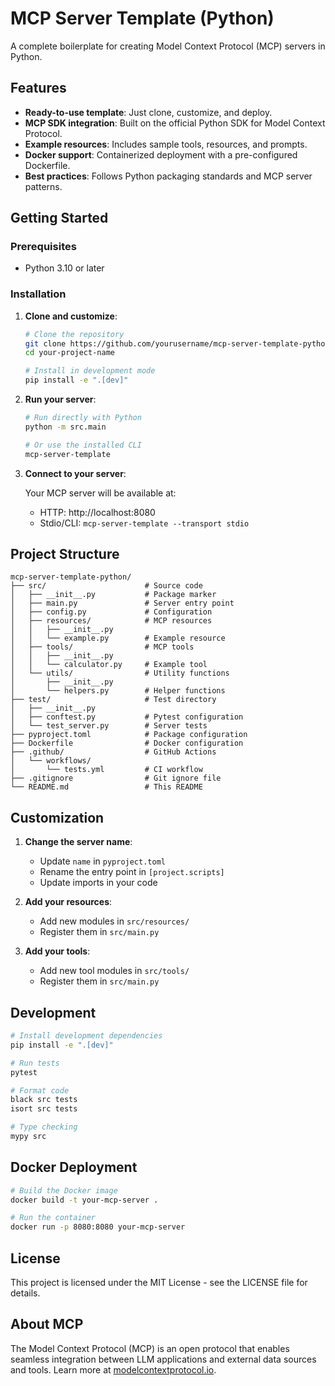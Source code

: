 # MCP Server Template (Python)

A complete boilerplate for creating Model Context Protocol (MCP) servers in Python.

## Features

- **Ready-to-use template**: Just clone, customize, and deploy.
- **MCP SDK integration**: Built on the official Python SDK for Model Context Protocol.
- **Example resources**: Includes sample tools, resources, and prompts.
- **Docker support**: Containerized deployment with a pre-configured Dockerfile.
- **Best practices**: Follows Python packaging standards and MCP server patterns.

## Getting Started

### Prerequisites

- Python 3.10 or later

### Installation

1. **Clone and customize**:
   
   ```bash
   # Clone the repository
   git clone https://github.com/yourusername/mcp-server-template-python.git your-project-name
   cd your-project-name
   
   # Install in development mode
   pip install -e ".[dev]"
   ```

2. **Run your server**:

   ```bash
   # Run directly with Python
   python -m src.main

   # Or use the installed CLI
   mcp-server-template
   ```

3. **Connect to your server**:
   
   Your MCP server will be available at:
   - HTTP: http://localhost:8080
   - Stdio/CLI: `mcp-server-template --transport stdio`

## Project Structure

```
mcp-server-template-python/
├── src/                      # Source code
│   ├── __init__.py           # Package marker
│   ├── main.py               # Server entry point
│   ├── config.py             # Configuration
│   ├── resources/            # MCP resources
│   │   ├── __init__.py
│   │   └── example.py        # Example resource
│   ├── tools/                # MCP tools
│   │   ├── __init__.py
│   │   └── calculator.py     # Example tool
│   └── utils/                # Utility functions
│       ├── __init__.py
│       └── helpers.py        # Helper functions
├── test/                     # Test directory
│   ├── __init__.py
│   ├── conftest.py           # Pytest configuration
│   └── test_server.py        # Server tests
├── pyproject.toml            # Package configuration
├── Dockerfile                # Docker configuration
├── .github/                  # GitHub Actions
│   └── workflows/
│       └── tests.yml         # CI workflow
├── .gitignore                # Git ignore file
└── README.md                 # This README
```

## Customization

1. **Change the server name**:
   - Update `name` in `pyproject.toml`
   - Rename the entry point in `[project.scripts]`
   - Update imports in your code

2. **Add your resources**:
   - Add new modules in `src/resources/`
   - Register them in `src/main.py`

3. **Add your tools**:
   - Add new tool modules in `src/tools/`
   - Register them in `src/main.py`

## Development

```bash
# Install development dependencies
pip install -e ".[dev]"

# Run tests
pytest

# Format code
black src tests
isort src tests

# Type checking
mypy src
```

## Docker Deployment

```bash
# Build the Docker image
docker build -t your-mcp-server .

# Run the container
docker run -p 8080:8080 your-mcp-server
```

## License

This project is licensed under the MIT License - see the LICENSE file for details.

## About MCP

The Model Context Protocol (MCP) is an open protocol that enables seamless integration between LLM applications and external data sources and tools. Learn more at [modelcontextprotocol.io](https://modelcontextprotocol.io).

